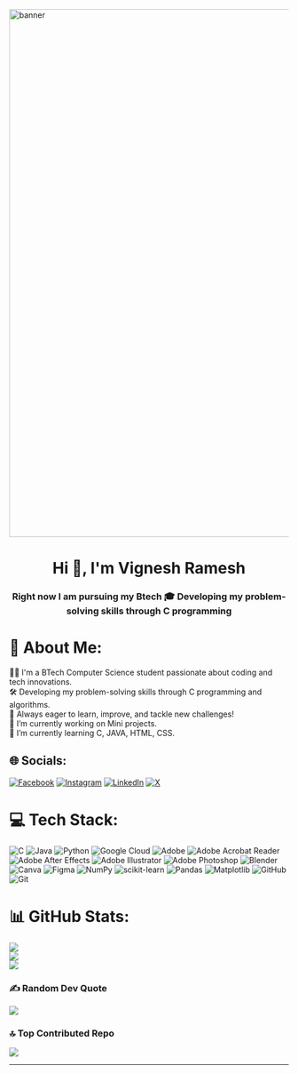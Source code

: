 <img align="center" alt="banner" width="950"  src="https://blog.bit.ai/wp-content/uploads/2018/09/How-to-Embed-GitHub-Gists-in-Your-Documents-Blog-Banner.png">
<h1 align="center">Hi 👋, I'm Vignesh Ramesh</h1>
<h3 align="center">Right now I am pursuing my Btech 🎓 Developing my problem-solving skills through C programming</h3>

# 💫 About Me:
👩‍💻 I'm a BTech Computer Science student passionate about coding and tech innovations.<br>🛠️ Developing my problem-solving skills through C programming and algorithms. <br>🚀 Always eager to learn, improve, and tackle new challenges!<br>🔭 I’m currently working on Mini projects. <br>🌱 I’m currently learning C, JAVA, HTML, CSS. 
          

## 🌐 Socials:
[![Facebook](https://img.shields.io/badge/Facebook-%231877F2.svg?logo=Facebook&logoColor=white)](https://www.facebook.com/share/N2u6Hy9w7kAKFPVQ/?mibextid=qi2Omg)
[![Instagram](https://img.shields.io/badge/Instagram-%23E4405F.svg?logo=Instagram&logoColor=white)](https://instagram.com/slient_killer__2k) 
[![LinkedIn](https://img.shields.io/badge/LinkedIn-%230077B5.svg?logo=linkedin&logoColor=white)](https://linkedin.com/in/vigneshramesh-13j01) 
[![X](https://img.shields.io/badge/X-black.svg?logo=X&logoColor=white)](https://x.com/vicky_techie18?t=9Q0lkuvwGz46YJMEtSIeDw&s=09) 

# 💻 Tech Stack:
![C](https://img.shields.io/badge/c-%2300599C.svg?style=flat&logo=c&logoColor=white)
![Java](https://img.shields.io/badge/java-%23ED8B00.svg?style=flat&logo=openjdk&logoColor=white)
![Python](https://img.shields.io/badge/python-3670A0?style=flat&logo=python&logoColor=ffdd54)
![Google Cloud](https://img.shields.io/badge/GoogleCloud-%234285F4.svg?style=flat&logo=google-cloud&logoColor=white)
![Adobe](https://img.shields.io/badge/adobe-%23FF0000.svg?style=flat&logo=adobe&logoColor=white)
![Adobe Acrobat Reader](https://img.shields.io/badge/Adobe%20Acrobat%20Reader-EC1C24.svg?style=flat&logo=Adobe%20Acrobat%20Reader&logoColor=white)
![Adobe After Effects](https://img.shields.io/badge/Adobe%20After%20Effects-9999FF.svg?style=flat&logo=Adobe%20After%20Effects&logoColor=white)
![Adobe Illustrator](https://img.shields.io/badge/adobe%20illustrator-%23FF9A00.svg?style=flat&logo=adobe%20illustrator&logoColor=white)
![Adobe Photoshop](https://img.shields.io/badge/adobe%20photoshop-%2331A8FF.svg?style=flat&logo=adobe%20photoshop&logoColor=white)
![Blender](https://img.shields.io/badge/blender-%23F5792A.svg?style=flat&logo=blender&logoColor=white)
![Canva](https://img.shields.io/badge/Canva-%2300C4CC.svg?style=flat&logo=Canva&logoColor=white)
![Figma](https://img.shields.io/badge/figma-%23F24E1E.svg?style=flat&logo=figma&logoColor=white)
![NumPy](https://img.shields.io/badge/numpy-%23013243.svg?style=flat&logo=numpy&logoColor=white)
![scikit-learn](https://img.shields.io/badge/scikit--learn-%23F7931E.svg?style=flat&logo=scikit-learn&logoColor=white)
![Pandas](https://img.shields.io/badge/pandas-%23150458.svg?style=flat&logo=pandas&logoColor=white)
![Matplotlib](https://img.shields.io/badge/Matplotlib-%23ffffff.svg?style=flat&logo=Matplotlib&logoColor=black)
![GitHub](https://img.shields.io/badge/github-%23121011.svg?style=flat&logo=github&logoColor=white)
![Git](https://img.shields.io/badge/git-%23F05033.svg?style=flat&logo=git&logoColor=white)

# 📊 GitHub Stats:
![](https://github-readme-stats.vercel.app/api?username=Vicky-codes17&theme=transparent&hide_border=false&include_all_commits=false&count_private=false)<br/>
![](https://github-readme-streak-stats.herokuapp.com/?user=Vicky-codes17&theme=transparent&hide_border=false)<br/>
![](https://github-readme-stats.vercel.app/api/top-langs/?username=Vicky-codes17&theme=transparent&hide_border=false&include_all_commits=false&count_private=false&layout=compact)

### ✍️ Random Dev Quote
![](https://quotes-github-readme.vercel.app/api?type=horizontal&theme=tokyonight)

### 🔝 Top Contributed Repo
![](https://github-contributor-stats.vercel.app/api?username=Vicky-codes17&limit=5&theme=dark&combine_all_yearly_contributions=true)

---

